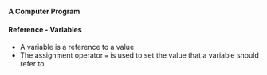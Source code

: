 **A Computer Program**



#### Reference - Variables

* A variable is a reference to a value
* The assignment operator `=` is used to set the value that a variable should
  refer to
